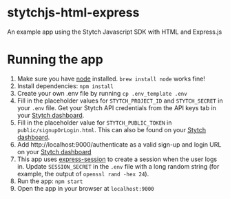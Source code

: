 # stytchjs-html-express

An example app using the Stytch Javascript SDK with HTML and Express.js

# Running the app

1. Make sure you have [node](https://nodejs.org/en/) installed. `brew install node` works fine!
2. Install dependencies: `npm install`
3. Create your own .env file by running `cp .env_template .env`
4. Fill in the placeholder values for `STYTCH_PROJECT_ID` and `STYTCH_SECRET` in your `.env` file. Get your Stytch API credentials from the API keys tab in your [Stytch dashboard](https://stytch.com/dashboard/api-keys).
5. Fill in the placeholder value for `STYTCH_PUBLIC_TOKEN` in `public/signupOrLogin.html`. This can also be found on your [Stytch dashboard](https://stytch.com/dashboard).
6. Add http://localhost:9000/authenticate as a valid sign-up and login URL on your [Stytch dashboard](https://stytch.com/dashboard/redirect-urls)
7. This app uses [express-session](https://github.com/expressjs/session#secret) to create a session when the user logs in. Update `SESSION_SECRET` in the `.env` file with a long random string (for example, the output of `openssl rand -hex 24`).
8. Run the app: `npm start`
9. Open the app in your browser at `localhost:9000`
